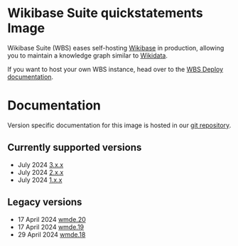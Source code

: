 # Wikibase Suite quickstatements Image

Wikibase Suite (WBS) eases self-hosting [Wikibase](https://wikiba.se) in production, allowing you to maintain a knowledge graph similar to [Wikidata](https://www.wikidata.org/wiki/Wikidata:Main_Page).

If you want to host your own WBS instance, head over to the [WBS Deploy documentation](https://github.com/wmde/wikibase-release-pipeline/blob/main/deploy/README.md).

# Documentation

Version specific documentation for this image is hosted in our [git repository](https://github.com/wmde/wikibase-release-pipeline/).

## Currently supported versions

- July 2024 [3.x.x](https://github.com/wmde/wikibase-release-pipeline/blob/deploy-3/build/quickstatements/README.md)
- July 2024 [2.x.x](https://github.com/wmde/wikibase-release-pipeline/blob/deploy-2/build/quickstatements/README.md)
- July 2024 [1.x.x](https://github.com/wmde/wikibase-release-pipeline/blob/deploy-1/build/quickstatements/README.md)

## Legacy versions

- 17 April 2024 [wmde.20](https://github.com/wmde/wikibase-release-pipeline/blob/wmde.20/build/quickstatements/README.md)
- 17 April 2024 [wmde.19](https://github.com/wmde/wikibase-release-pipeline/blob/wmde.19/build/quickstatements/README.md)
- 29 April 2024 [wmde.18](https://github.com/wmde/wikibase-release-pipeline/blob/wmde.18/build/quickstatements/README.md)
